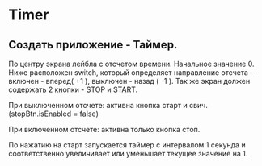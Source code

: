 #  Timer 

## Создать приложение - Таймер.

По центру экрана лейбла с отсчетом времени. Начальное значение 0. Ниже расположен switch, который определяет направление отсчета - включен - вперед( +1 ), выключен - назад ( -1 ). Так же экран должен содержать 2 кнопки - STOP и START.

При выключенном отсчете: активна кнопка старт и свич. (stopBtn.isEnabled = false)

При включенном отсчете: активна только кнопка стоп.

По нажатию на старт запускается таймер с интервалом 1 секунда и соответственно увеличивает или уменьшает текущее значение на 1.
